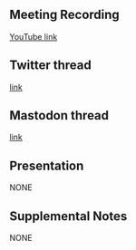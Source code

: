 ## Meeting Recording

[YouTube link](https://youtu.be/Q5oE8otyhVw)

## Twitter thread

[link](https://twitter.com/Orthogonal_Lab/status/1640224435276750852)

## Mastodon thread

[link](https://neuromatch.social/@OREL/110093597497432679)

## Presentation

NONE   

## Supplemental Notes

NONE
